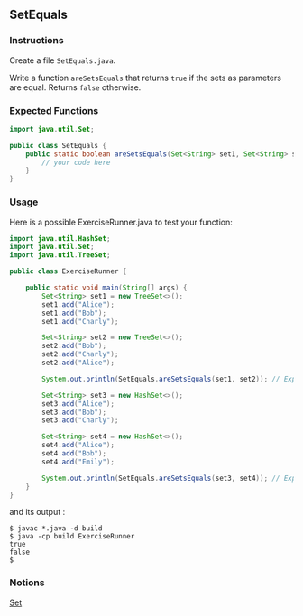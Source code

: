 ## SetEquals

### Instructions

Create a file `SetEquals.java`.

Write a function `areSetsEquals` that returns `true` if the sets as parameters are equal. Returns `false` otherwise.

### Expected Functions

```java
import java.util.Set;

public class SetEquals {
    public static boolean areSetsEquals(Set<String> set1, Set<String> set2) {
        // your code here
    }
}
```

### Usage

Here is a possible ExerciseRunner.java to test your function:

```java
import java.util.HashSet;
import java.util.Set;
import java.util.TreeSet;

public class ExerciseRunner {

    public static void main(String[] args) {
        Set<String> set1 = new TreeSet<>();
        set1.add("Alice");
        set1.add("Bob");
        set1.add("Charly");

        Set<String> set2 = new TreeSet<>();
        set2.add("Bob");
        set2.add("Charly");
        set2.add("Alice");

        System.out.println(SetEquals.areSetsEquals(set1, set2)); // Expected Output: true

        Set<String> set3 = new HashSet<>();
        set3.add("Alice");
        set3.add("Bob");
        set3.add("Charly");

        Set<String> set4 = new HashSet<>();
        set4.add("Alice");
        set4.add("Bob");
        set4.add("Emily");

        System.out.println(SetEquals.areSetsEquals(set3, set4)); // Expected Output: false
    }
}
```

and its output :

```shell
$ javac *.java -d build
$ java -cp build ExerciseRunner
true
false
$
```

### Notions

[Set](https://docs.oracle.com/en/java/javase/17/docs/api/java.base/java/util/List.html)
